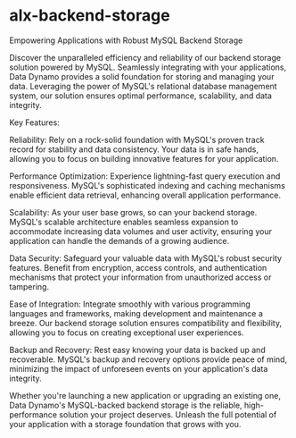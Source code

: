 # alx-backend-storage
 Empowering Applications with Robust MySQL Backend Storage

Discover the unparalleled efficiency and reliability of our backend storage solution powered by MySQL. Seamlessly integrating with your applications, Data Dynamo provides a solid foundation for storing and managing your data. Leveraging the power of MySQL's relational database management system, our solution ensures optimal performance, scalability, and data integrity.

Key Features:

Reliability: Rely on a rock-solid foundation with MySQL's proven track record for stability and data consistency. Your data is in safe hands, allowing you to focus on building innovative features for your application.

Performance Optimization: Experience lightning-fast query execution and responsiveness. MySQL's sophisticated indexing and caching mechanisms enable efficient data retrieval, enhancing overall application performance.

Scalability: As your user base grows, so can your backend storage. MySQL's scalable architecture enables seamless expansion to accommodate increasing data volumes and user activity, ensuring your application can handle the demands of a growing audience.

Data Security: Safeguard your valuable data with MySQL's robust security features. Benefit from encryption, access controls, and authentication mechanisms that protect your information from unauthorized access or tampering.

Ease of Integration: Integrate smoothly with various programming languages and frameworks, making development and maintenance a breeze. Our backend storage solution ensures compatibility and flexibility, allowing you to focus on creating exceptional user experiences.

Backup and Recovery: Rest easy knowing your data is backed up and recoverable. MySQL's backup and recovery options provide peace of mind, minimizing the impact of unforeseen events on your application's data integrity.

Whether you're launching a new application or upgrading an existing one, Data Dynamo's MySQL-backed backend storage is the reliable, high-performance solution your project deserves. Unleash the full potential of your application with a storage foundation that grows with you.
